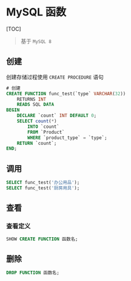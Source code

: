 # MySQL 函数

[TOC]

> 基于 `MySQL 8`

## 创建

创建存储过程使用 `CREATE PROCEDURE` 语句

```SQL
# 创建
CREATE FUNCTION func_test(`type` VARCHAR(32))
    RETURNS INT
    READS SQL DATA
BEGIN
    DECLARE `count` INT DEFAULT 0;
    SELECT count(*)
        INTO `count`
        FROM `Product`
        WHERE `product_type` = `type`;
    RETURN `count`;
END;
```

## 调用

```SQL
SELECT func_test('办公用品');
SELECT func_test('厨房用具');
```

## 查看

### 查看定义

```SQL
SHOW CREATE FUNCTION 函数名;
```

## 删除

```SQL
DROP FUNCTION 函数名;
```


